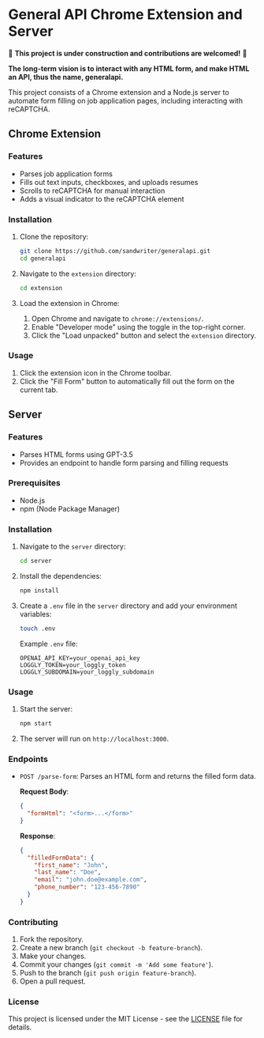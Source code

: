 # General API Chrome Extension and Server
🚧 **This project is under construction and contributions are welcomed!** 🚧

**The long-term vision is to interact with any HTML form, and make HTML an API, thus the name, generalapi.**

This project consists of a Chrome extension and a Node.js server to automate form filling on job application pages, including interacting with reCAPTCHA.

## Chrome Extension

### Features

- Parses job application forms
- Fills out text inputs, checkboxes, and uploads resumes
- Scrolls to reCAPTCHA for manual interaction
- Adds a visual indicator to the reCAPTCHA element

### Installation

1. Clone the repository:

    ```sh
    git clone https://github.com/sandwriter/generalapi.git
    cd generalapi
    ```

2. Navigate to the `extension` directory:

    ```sh
    cd extension
    ```

3. Load the extension in Chrome:

    1. Open Chrome and navigate to `chrome://extensions/`.
    2. Enable "Developer mode" using the toggle in the top-right corner.
    3. Click the "Load unpacked" button and select the `extension` directory.

### Usage

1. Click the extension icon in the Chrome toolbar.
2. Click the "Fill Form" button to automatically fill out the form on the current tab.

## Server

### Features

- Parses HTML forms using GPT-3.5
- Provides an endpoint to handle form parsing and filling requests

### Prerequisites

- Node.js
- npm (Node Package Manager)

### Installation

1. Navigate to the `server` directory:

    ```sh
    cd server
    ```

2. Install the dependencies:

    ```sh
    npm install
    ```

3. Create a `.env` file in the `server` directory and add your environment variables:

    ```sh
    touch .env
    ```

    Example `.env` file:

    ```env
    OPENAI_API_KEY=your_openai_api_key
    LOGGLY_TOKEN=your_loggly_token
    LOGGLY_SUBDOMAIN=your_loggly_subdomain
    ```

### Usage

1. Start the server:

    ```sh
    npm start
    ```

2. The server will run on `http://localhost:3000`.

### Endpoints

- `POST /parse-form`: Parses an HTML form and returns the filled form data.

    **Request Body**:

    ```json
    {
      "formHtml": "<form>...</form>"
    }
    ```

    **Response**:

    ```json
    {
      "filledFormData": {
        "first_name": "John",
        "last_name": "Doe",
        "email": "john.doe@example.com",
        "phone_number": "123-456-7890"
      }
    }
    ```

### Contributing

1. Fork the repository.
2. Create a new branch (`git checkout -b feature-branch`).
3. Make your changes.
4. Commit your changes (`git commit -m 'Add some feature'`).
5. Push to the branch (`git push origin feature-branch`).
6. Open a pull request.

### License

This project is licensed under the MIT License - see the [LICENSE](LICENSE) file for details.



